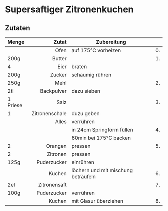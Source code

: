 # Supersaftiger Zitronenkuchen

## Zutaten

<!--zutaten-->
|Menge|Zutat|Zubereitung|  |
|:----|----:|-----------|-:|
||Ofen|auf 175°C vorheizen|0.|
|200g|Butter||1.|
|4|Eier|braten||
|200g|Zucker|schaumig rühren||
|250g|Mehl||2.|
|2tl|Backpulver|dazu sieben||
|1 Priese|Salz||3.|
|1|Zitronenschale|duzu geben||
||Alles|verrühren||
|||in 24cm Springform füllen|4.|
|||60min bei 175°C backen||
|2|Orangen|pressen|5.|
|2|Zitronen|pressen||
|125g|Puderzucker|einrühren||
||Kuchen|löchern und mit mischung beträufeln|6.|
|2el|Zitronensaft||7.|
|100g|Puderzucker|verrühren|
||Kuchen|mit Glasur überziehen|8.|
<!--/zutaten-->